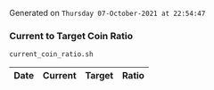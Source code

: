 Generated on `Thursday 07-October-2021 at 22:54:47`

### Current to Target Coin Ratio
`current_coin_ratio.sh`

Date|Current|Target|Ratio
---|---|---|---
